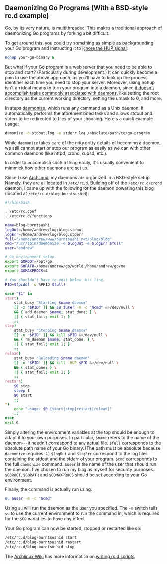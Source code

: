 <!-- golang_daemonize_bsd -->
## Daemonizing Go Programs (With a BSD-style rc.d example)

Go, by its very nature, is multithreaded. This makes a traditional approach of 
daemonizing Go programs by forking a bit difficult.

To get around this, you could try something as simple as backgrounding your Go 
program and instructing it to [ignore the HUP 
signal](http://en.wikipedia.org/wiki/Nohup):

``` bash
nohup your-go-binary &
```

But what if your Go program is a web server that you need to be able to stop 
and start?
(Particularly during development.)
It can quickly become a pain to use the above approach, as you'll have to look 
up the process identifier each time you need to stop your server.
Moreover, using nohup isn't an ideal means to turn your program into a daemon, 
since [it doesn't accomplish tasks commonly associated with 
daemons](http://en.wikipedia.org/wiki/Daemon_\(computing\)#Creation), like 
setting the root directory as the current working directory, setting the umask 
to 0, and more.

In steps [daemonize](http://software.clapper.org/daemonize/), which runs any 
command as a Unix daemon.
It automatically performs the aforementioned tasks and allows stdout and stderr 
to be redirected to files of your choosing.
Here's a quick example usage:

``` bash
damonize -o stdout.log -e stderr.log /absolute/path/to/go-program
```

While `daemonize` takes care of the nitty gritty details of becoming a daemon, 
we still cannot start or stop our program as easily as we can with other common 
daemons (like httpd, crond, cupsd, etc.).

In order to accomplish such a thing easily, it's usually convenient to mimmick 
how other daemons are set up.

Since I use [Archlinux](http://www.archlinux.org/), my daemons 
are organized in a BSD-style setup.
Namely, they are all located in `/etc/rc.d`.
Building off of the `/etc/rc.d/crond` daemon, I came up with the following for 
the daemon powering this blog (located at `/etc/rc.d/blog-burntsushid`):

``` bash
#!/bin/bash

. /etc/rc.conf
. /etc/rc.d/functions

name=blog-burntsushi
logOut=/home/andrew/log/blog.stdout
logErr=/home/andrew/log/blog.stderr
full="/home/andrew/www/burntsushi.net/blog/blog"
cmd="/usr/sbin/daemonize -o $logOut -e $logErr $full"
user="andrew"

# Go environment setup.
export GOROOT=/opt/go
export GOPATH=/home/andrew/go/world:/home/andrew/go/me
export GOMAXPROCS=4

# You shouldn't have to edit below this line.
PID=$(pidof -o %PPID $full)

case "$1" in
start)
	stat_busy "Starting $name daemon"
	[[ -z "$PID" ]] && su $user -m -c "$cmd" &>/dev/null \
	&& { add_daemon $name; stat_done; } \
	|| { stat_fail; exit 1; }
	;;
stop)
	stat_busy "Stopping $name daemon"
	[[ -n "$PID" ]] && kill $PID &>/dev/null \
	&& { rm_daemon $name; stat_done; } \
	|| { stat_fail; exit 1; }
	;;
reload)
	stat_busy "Reloading $name daemon"
	[[ -n "$PID" ]] && kill -HUP $PID &>/dev/null \
	&& { stat_done; } \
	|| { stat_fail; exit 1; }
	;;
restart)
	$0 stop
	sleep 1
	$0 start
	;;
*)
	echo "usage: $0 {start|stop|restart|reload}"
	;;
esac
exit 0
```

Simply altering the environment variables at the top should be enough to adapt 
it to your own purposes.
In particular, `$name` refers to the name of the daemon---it needn't correspond 
to any actual file.
`$full` corresponds to the absolute path name of your Go binary.
(The path must be absolute because `daemonize` requires it.)
`$logOut` and `$logErr` correspond to the log files containing the stdout and 
the stderr of your program.
`$cmd` corresponds to the full `daemonize` command.
`$user` is the name of the user that should run the daemon.
I've chosen to run my blog as myself for security purposes.
`$GOROOT`, `$GOPATH` and `$GOMAXPROCS` should be set according to your 
Go environment.

Finally, the command is actually run using:

``` bash
su $user -m -c "$cmd"
```

Using `su` will run the daemon as the user you specified.
The `-m` switch tells `su` to use the current environment to run the command 
in, which is required for the `$GO` variables to have any effect.

Your Go program can now be started, stopped or restarted like so:

``` bash
/etc/rc.d/blog-burntsushid start
/etc/rc.d/blog-burntsushid restart
/etc/rc.d/blog-burntsushid stop
```

The [Archlinux Wiki](https://wiki.archlinux.org/index.php/Main_Page) has more 
information on [writing rc.d 
scripts](https://wiki.archlinux.org/index.php/Writing_rc.d_scripts).

